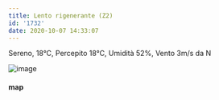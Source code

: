 ```yaml
---
title: Lento rigenerante (Z2)
id: '1732'
date: 2020-10-07 14:33:07
---
```


Sereno, 18°C, Percepito 18°C, Umidità 52%, Vento 3m/s da N

![image](/images/2021/08/20201007-activity-map.png)

#### map
